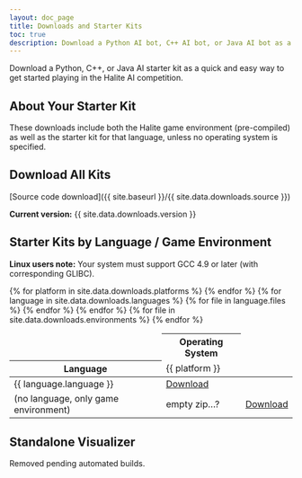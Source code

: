 ```yaml
---
layout: doc_page
title: Downloads and Starter Kits
toc: true
description: Download a Python AI bot, C++ AI bot, or Java AI bot as a quick and easy way to get started playing in the Halite AI competition.
---
```

Download a Python, C++, or Java AI starter kit as a quick and easy way to get started playing in the Halite AI competition.

## About Your Starter Kit

These downloads include both the Halite game environment (pre-compiled) as well as the starter kit for that language, unless no operating system is specified.

## Download All Kits

[Source code download]({{ site.baseurl }}/{{ site.data.downloads.source }})

__Current version:__ {{ site.data.downloads.version }}

## Starter Kits by Language / Game Environment

__Linux users note:__ Your system must support GCC 4.9 or later (with corresponding GLIBC).

<table class="table">
    <thead>
        <tr>
            <td></td>
            <th colspan="{{ site.data.downloads.platforms | size }}" class="text-center">Operating System</th>
        </tr>
        <tr>
            <th>Language</th>
            {% for platform in site.data.downloads.platforms %}
            <td>{{ platform }}</td>
            {% endfor %}
        </tr>
    </thead>
    <tbody>
        {% for language in site.data.downloads.languages %}
        <tr>
            <td>{{ language.language }}</td>
            {% for file in language.files %}
            <td><a href="{{ site.baseurl }}/{{ file }}">Download</a></td>
            {% endfor %}
        </tr>
        {% endfor %}
        <tr>
            <td>(no language, only game environment)</td>
            <td>empty zip…?</td>
            {% for file in site.data.downloads.environments %}
            <td><a href="{{ site.baseurl }}/{{ file }}">Download</a></td>
            {% endfor %}
        </tr>
    </tbody>
</table>

## Standalone Visualizer

Removed pending automated builds.

<!--

Only available for MacOS at the moment. (Sorry!)

[MacOS DMG]({{ site.baseurl }}/assets/downloads/Standalone_MacOS.dmg)

-->
